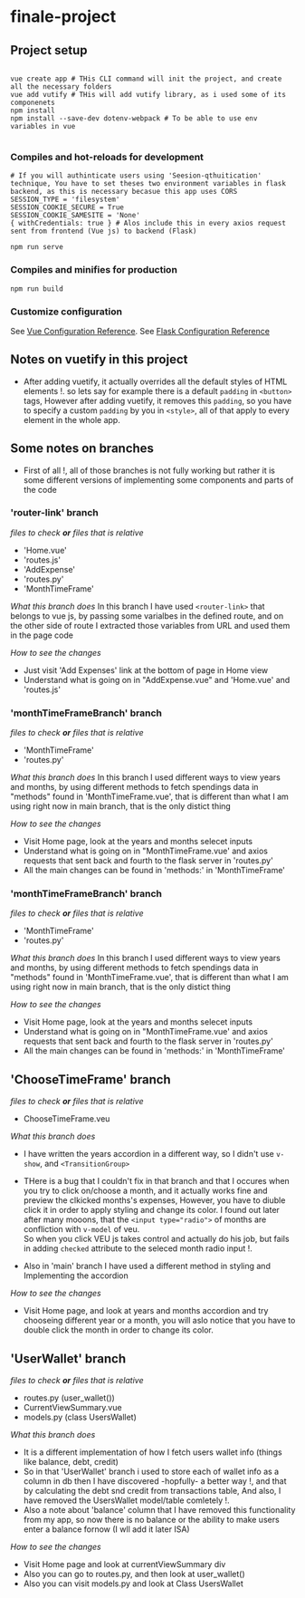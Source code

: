 # finale-project

## Project setup

```

vue create app # THis CLI command will init the project, and create all the necessary folders
vue add vutify # THis will add vutify library, as i used some of its componenets
npm install
npm install --save-dev dotenv-webpack # To be able to use env variables in vue


```


### Compiles and hot-reloads for development
```
# If you will authinticate users using 'Seesion-qthuitication' technique, You have to set theses two environment variables in flask backend, as this is necessary becasue this app uses CORS
SESSION_TYPE = 'filesystem'
SESSION_COOKIE_SECURE = True 
SESSION_COOKIE_SAMESITE = 'None' 
{ withCredentials: true } # Alos include this in every axios request sent from frontend (Vue js) to backend (Flask)

npm run serve
```

### Compiles and minifies for production
```
npm run build
```

### Customize configuration
See [Vue Configuration Reference](https://cli.vuejs.org/config/).
See [Flask Configuration Reference](https://flask.palletsprojects.com/en/2.3.x/config/)



## Notes on vuetify in this project

- After adding vuetify, it actually overrides all the default styles of HTML elements !. so lets say for example there is a default `padding` in `<button>` tags, However after adding vuetify, it removes this `padding`, so you have to specify a custom `padding` by you in `<style>`, all of that apply to every element in the whole app.
## Some notes on branches
- First of all !, all of those branches is not fully working but rather it is some different versions of implementing some components and parts of the code   

### 'router-link' branch
*files to check **or** files that is relative*
- 'Home.vue'
- 'routes.js'
- 'AddExpense'
- 'routes.py'
- 'MonthTimeFrame'

*What this branch does*
In this branch I have used `<router-link>` that belongs to vue js, by passing some varialbes in the defined route, and on the other side of route I extracted those variables from URL and used them in the page code

*How to see the changes*
- Just visit 'Add Expenses' link at the bottom of page in Home view  
- Understand what is going on in "AddExpense.vue" and 'Home.vue' and 'routes.js'

### 'monthTimeFrameBranch' branch
*files to check **or** files that is relative*
- 'MonthTimeFrame'
- 'routes.py'

*What this branch does*
In this branch I used different ways to view years and months, by using different methods to fetch spendings data in "methods" found in 'MonthTimeFrame.vue', that is different than what I am using right now in main branch, that is the only distict thing   

*How to see the changes*
- Visit Home page, look at the years and months selecet inputs
- Understand what is going on in "MonthTimeFrame.vue' and axios requests that sent back and fourth to the flask server in 'routes.py'
- All the main changes can be found in 'methods:' in 'MonthTimeFrame'
### 'monthTimeFrameBranch' branch
*files to check **or** files that is relative*
- 'MonthTimeFrame'
- 'routes.py'

*What this branch does*
In this branch I used different ways to view years and months, by using different methods to fetch spendings data in "methods" found in 'MonthTimeFrame.vue', that is different than what I am using right now in main branch, that is the only distict thing   

*How to see the changes*
- Visit Home page, look at the years and months selecet inputs
- Understand what is going on in "MonthTimeFrame.vue' and axios requests that sent back and fourth to the flask server in 'routes.py'
- All the main changes can be found in 'methods:' in 'MonthTimeFrame'  

## 'ChooseTimeFrame' branch 

*files to check **or** files that is relative*
- ChooseTimeFrame.veu

*What this branch does*
- I have written the years accordion in a different way, so I didn't use `v-show`, and `<TransitionGroup>`
- THere is a bug that I couldn't fix in that branch and that I occures when you try to click on/choose a month, and it actually works fine and preview the clkicked months's expenses, However, you have to diuble click it in order to apply styling and change its color.
I found out later after many mooons, that the `<input type="radio">` of months are confliction with `v-model` of veu.  
So when you click VEU js takes control and actually do his job, but fails in adding `checked` attribute to the seleced month radio input !.  

- Also in 'main' branch I have used a different method in styling and Implementing the accordion 

*How to see the changes*
- Visit Home page, and look at years and months accordion and try chooseing different year or a month, you will aslo notice that you have to double click the month in order to change its color.

## 'UserWallet' branch 

*files to check **or** files that is relative*
- routes.py (user_wallet())
- CurrentViewSummary.vue
- models.py (class UsersWallet)

*What this branch does*
- It is a different implementation of how I fetch users wallet info (things like balance, debt, credit)
- So in that 'UserWallet' branch i used to store each of wallet info as a column in db then I have discovered -hopfully- a better way !, and that by calculating the debt snd credit from transactions table, And also, I have removed the UsersWallet model/table comletely !.
- Also a note about 'balance' column that I have removed this functionality from my app, so now there is no balance or the ability to make users enter a balance  fornow (I wll add it later ISA) 


*How to see the changes*
- Visit Home page and look at currentViewSummary div
- Also you can go to routes.py, and then look at user_wallet()
- Also you can visit models.py and look at Class UsersWallet

